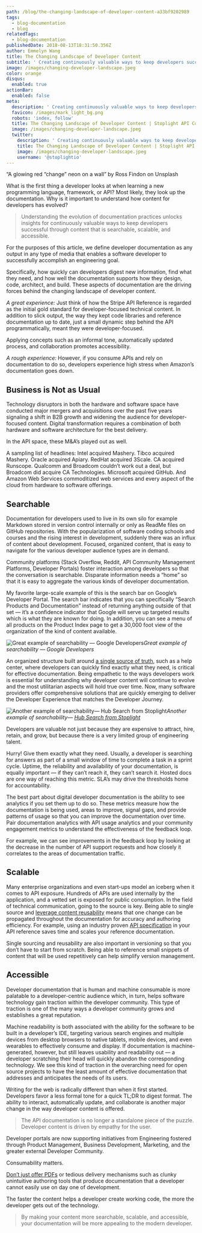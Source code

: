 ```yaml
---
path: /blog/the-changing-landscape-of-developer-content-a33bf9202989
tags:
  - blog-documentation
  - blog
relatedTags:
  - blog-documentation
publishedDate: 2018-08-13T18:31:50.356Z
author: Emmelyn Wang
title: The Changing Landscape of Developer Content
subtitle: ' Creating continuously valuable ways to keep developers successful through content'
image: /images/changing-developer-landscape.jpeg
color: orange
disqus:
  enabled: true
actionBar:
  enabled: false
meta:
  description: ' Creating continuously valuable ways to keep developers successful through content'
  favicon: /images/mark_light_bg.png
  robots: 'index, follow'
  title: The Changing Landscape of Developer Content | Stoplight API Corner
  image: /images/changing-developer-landscape.jpeg
  twitter:
    description: ' Creating continuously valuable ways to keep developers successful through content'
    title: The Changing Landscape of Developer Content | Stoplight API Corner
    image: /images/changing-developer-landscape.jpeg
    username: '@stoplightio'
---
```

“A glowing red “change” neon on a wall” by Ross Findon on Unsplash

What is the first thing a developer looks at when learning a new programming language, framework, or API? Most likely, they look up the documentation. Why is it important to understand how content for developers has evolved?
> Understanding the evolution of documentation practices unlocks insights for continuously valuable ways to keep developers successful through content that is searchable, scalable, and accessible.

For the purposes of this article, we define developer documentation as any output in any type of media that enables a software developer to successfully accomplish an engineering goal.

Specifically, how quickly can developers digest new information, find what they need, and how well the documentation supports how they design, code, architect, and build. These aspects of documentation are the driving forces behind the changing landscape of developer content.

*A great experience:* Just think of how the Stripe API Reference is regarded as the initial gold standard for developer-focused technical content. In addition to slick output, the way they kept code libraries and reference documentation up to date, just a small dynamic step behind the API programmatically, meant they were developer-focused.

Applying concepts such as an informal tone, automatically updated process, and collaboration promotes accessibility.

*A rough experience:* However, if you consume APIs and rely on documentation to do so, developers experience high stress when Amazon’s documentation goes down.

## **Business is Not as Usual**

Technology disruptors in both the hardware and software space have conducted major mergers and acquisitions over the past five years signaling a shift in B2B growth and widening the audience for developer-focused content. Digital transformation requires a combination of both hardware and software architecture for the best delivery.

In the API space, these M&A’s played out as well.

A sampling list of headlines: Intel acquired Mashery. Tibco acquired Mashery. Oracle acquired Apiary. RedHat acquired 3Scale. CA acquired Runscope. Qualcomm and Broadcom couldn’t work out a deal, but Broadcom did acquire CA Technologies. Microsoft acquired GitHub. And Amazon Web Services commoditized web services and every aspect of the cloud from hardware to software offerings.

## **Searchable**

Documentation for developers used to live in its own silo for example Markdown stored in version control internally or only as ReadMe files on GitHub repositories. With the popularization of software coding schools and courses and the rising interest in development, suddenly there was an influx of content about development. Focused, organized content, that is easy to navigate for the various developer audience types are in demand.

Community platforms (Stack Overflow, Reddit, API Community Management Platforms, Developer Portals) foster interaction among developers so that the conversation is searchable. Disparate information needs a “home” so that it is easy to aggregate the various kinds of developer documentation.

My favorite large-scale example of this is the search bar on Google’s Developer Portal. The search bar indicates that you can specifically “Search Products and Documentation” instead of returning anything outside of that set — it’s a confidence indicator that Google will serve up targeted results which is what they are known for doing. In addition, you can see a menu of all products on the Product Index page to get a 30,000 foot view of the organization of the kind of content available.

![Great example of searchability — Google Developers](https://cdn-images-1.medium.com/max/800/0*YHxQsq8ijOJe4Kig)*Great example of searchability — Google Developers*

An organized structure built around [a single source of truth](https://docs.stoplight.io/modeling/introduction#how-does-it-fit-into-stoplight), such as a help center, where developers can quickly find exactly what they need, is critical for effective documentation. Being empathetic to the ways developers work is essential for understanding why developer content will continue to evolve and the most utilitarian aspects will hold true over time. Now, many software providers offer comprehensive solutions that are quickly emerging to deliver the Developer Experience that matches the Developer Journey.

![Another example of searchability— [Hub Search from Stoplight](https://docs.stoplight.io/documentation/introduction)](https://cdn-images-1.medium.com/max/800/0*wUqjRW_h9beI_knx)*Another example of searchability— [Hub Search from Stoplight](https://docs.stoplight.io/documentation/introduction)*

Developers are valuable not just because they are expensive to attract, hire, retain, and grow, but because there is a very limited group of engineering talent.

Hurry! Give them exactly what they need. Usually, a developer is searching for answers as part of a small window of time to complete a task in a sprint cycle. Uptime, the reliability and availability of your documentation, is equally important — if they can’t reach it, they can’t search it. Hosted docs are one way of reaching this metric. SLA’s may drive the thresholds home for accountability.

The best part about digital developer documentation is the ability to see analytics if you set them up to do so. These metrics measure how the documentation is being used, areas to improve, signal gaps, and provide patterns of usage so that you can improve the documentation over time. Pair documentation analytics with API usage analytics and your community engagement metrics to understand the effectiveness of the feedback loop.

For example, we can see improvements in the feedback loop by looking at the decrease in the number of API support requests and how closely it correlates to the areas of documentation traffic.

## **Scalable**

Many enterprise organizations and even start-ups model an iceberg when it comes to API exposure. Hundreds of APIs are used internally by the application, and a vetted set is exposed for public consumption. In the field of technical communication, going to the source is key. Being able to single source and [leverage content reusability](https://docs.stoplight.io/documentation/referencing-other-data-sources) means that one change can be propagated throughout the documentation for accuracy and authoring efficiency. For example, using an industry proven [API specification](https://docs.stoplight.io/platform/what-is-stoplight) in your API reference saves time and scales your reference documentation.

Single sourcing and reusability are also important in versioning so that you don’t have to start from scratch. Being able to reference small snippets of content that will be used repetitively can help simplify version management.

## **Accessible**

Developer documentation that is human and machine consumable is more palatable to a developer-centric audience which, in turn, helps software technology gain traction within the developer community. This type of traction is one of the many ways a developer community grows and establishes a great reputation.

Machine readability is both associated with the ability for the software to be built in a developer’s IDE, targeting various search engines and multiple devices from desktop browsers to native tablets, mobile devices, and even wearables to effectively consume and display. If documentation is machine-generated, however, but still leaves usability and readability out — a developer scratching their head will quickly abandon the corresponding technology. We see this kind of traction in the overarching need for open source projects to have the least amount of effective documentation that addresses and anticipates the needs of its users.

Writing for the web is radically different than when it first started. Developers favor a less formal tone for a quick TL;DR to digest format. The ability to interact, automatically update, and collaborate is another major change in the way developer content is offered.
> The API documentation is no longer a standalone piece of the puzzle. Developer content is driven by empathy for the user.

Developer portals are now supporting initiatives from Engineering fostered through Product Management, Business Development, Marketing, and the greater external Developer Community.

Consumability matters.

[Don’t just offer PDFs](https://apievangelist.com/2018/08/13/it-isnt-just-because-you-have-pdf-api-docs-it-is-that-it-demonstrates-you-do-not-use-other-apis/) or tedious delivery mechanisms such as clunky unintuitive authoring tools that produce documentation that a developer cannot easily use on day one of development.

The faster the content helps a developer create working code, the more the developer gets out of the technology.
> By making your content more searchable, scalable, and accessible, your documentation will be more appealing to the modern developer.
